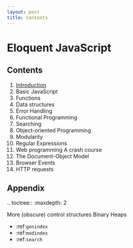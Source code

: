 ```yaml
---
layout: post
title: Contents
---
```

Eloquent JavaScript
===================

Contents
--------

   1. [Introduction](Introduction.html)
   2. Basic JavaScript
   3. Functions
   4. Data structures
   5. Error Handling
   6. Functional Programming
   7. Searching
   8. Object-oriented Programming
   9. Modularity
   10. Regular Expressions
   11. Web programming A crash course
   12. The Document-Object Model
   13. Browser Events
   14. HTTP requests

Appendix
--------

.. toctree::
   :maxdepth: 2

   More (obscure) control structures
   Binary Heaps



* :ref:`genindex`
* :ref:`modindex`
* :ref:`search`

